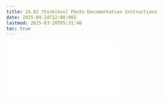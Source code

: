 ```yaml
---
title: 14.02 think[box] Photo Documentation Instructions
date: 2025-04-24T12:00:00Z
lastmod: 2025-03-20T05:31:40
toc: true
---
```


![Link to included file content](../../../../photography/thinkbox-photo-documentation-instructions.md)
